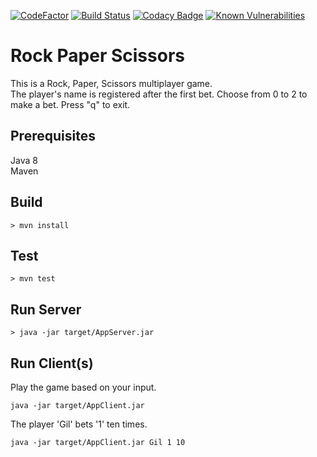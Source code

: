 [![CodeFactor](https://www.codefactor.io/repository/github/joaofranciscosantos/rock-paper-scissors/badge)](https://www.codefactor.io/repository/github/joaofranciscosantos/rock-paper-scissors)
[![Build Status](https://travis-ci.org/joaofranciscosantos/rock-paper-scissors.svg?branch=master)](https://travis-ci.org/joaofranciscosantos/rock-paper-scissors)
[![Codacy Badge](https://api.codacy.com/project/badge/Grade/9f8854cde121478bb15047df0e1d1170)](https://www.codacy.com/app/joao.francis.santos/rock-paper-scissors?utm_source=github.com&amp;utm_medium=referral&amp;utm_content=joaofranciscosantos/rock-paper-scissors&amp;utm_campaign=Badge_Grade)
[![Known Vulnerabilities](https://snyk.io/test/github/joaofranciscosantos/rock-paper-scissors/badge.svg?targetFile=pom.xml)](https://snyk.io/test/github/joaofranciscosantos/rock-paper-scissors?targetFile=pom.xml)
# Rock Paper Scissors
This is a Rock, Paper, Scissors multiplayer game.
<br/>
The player's name is registered after the first bet. Choose from 0 to 2 to make a bet. Press "q" to exit.
## Prerequisites
Java 8
<br/>
Maven

## Build
```
> mvn install
```
## Test
```
> mvn test
```
## Run Server
```
> java -jar target/AppServer.jar
```
## Run Client(s)
Play the game based on your input.
```
java -jar target/AppClient.jar
```
The player 'Gil' bets '1' ten times.
```
java -jar target/AppClient.jar Gil 1 10
```

